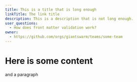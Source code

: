 ```yaml
---
title: This is a title that is long enough
linkTitle: The link title
description: This is a description that is not long enough.
user_questions:
  - How does front matter validation work?
owner:
  - https://github.com/orgs/giantswarm/teams/some-team
---
```


# Here is some content

and a paragraph
